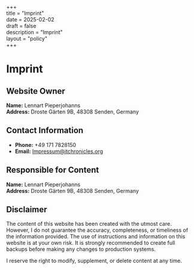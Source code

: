 +++  
title = "Imprint"  
date = 2025-02-02  
draft = false  
description = "Imprint"  
layout = "policy"  
+++  

# Imprint  

## Website Owner  

**Name:** Lennart Pieperjohanns  
**Address:** Droste Gärten 9B, 48308 Senden, Germany  

## Contact Information  

- **Phone:** +49 171 7828150  
- **Email:** Impressum@itchronicles.org  

## Responsible for Content  

**Name:** Lennart Pieperjohanns  
**Address:** Droste Gärten 9B, 48308 Senden, Germany  

## Disclaimer  

The content of this website has been created with the utmost care. However, I do not guarantee the accuracy, completeness, or timeliness of the information provided. The use of instructions and information on this website is at your own risk. It is strongly recommended to create full backups before making any changes to production systems.  

I reserve the right to modify, supplement, or delete content at any time.  

